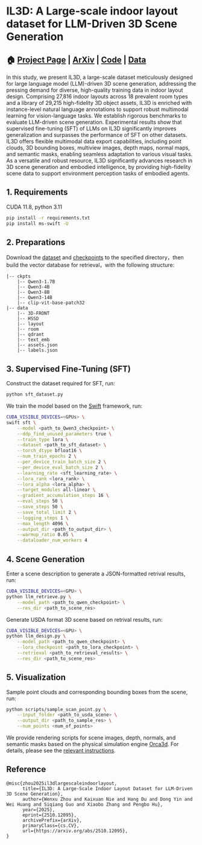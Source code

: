 # IL3D: A Large-scale indoor layout dataset for LLM-Driven 3D Scene Generation

## 🏠 [Project Page](https://wenxuzhou.github.io/project/IL3D/) | [ArXiv](https://arxiv.org/abs/2510.12095) | [Code](https://github.com/WenxuZhou/IL3D) | [Data](https://huggingface.co/datasets/WenxuZhou/IL3D)

In this study, we present IL3D, a large-scale dataset meticulously designed for large language model (LLM)-driven 3D scene generation, addressing the pressing demand for diverse, high-quality training data in indoor layout design. Comprising 27,816 indoor layouts across 18 prevalent room types and a library of 29,215 high-fidelity 3D object assets, IL3D is enriched with instance-level natural language annotations to support robust multimodal learning for vision-language tasks. We establish rigorous benchmarks to evaluate LLM-driven scene generation. Experimental results show that supervised fine-tuning (SFT) of LLMs on IL3D significantly improves generalization and surpasses the performance of SFT on other datasets. IL3D offers flexible multimodal data export capabilities, including point clouds, 3D bounding boxes, multiview images, depth maps, normal maps, and semantic masks, enabling seamless adaptation to various visual tasks. As a versatile and robust resource, IL3D significantly advances research in 3D scene generation and embodied intelligence, by providing high-fidelity scene data to support environment perception tasks of embodied agents. 

## 1. Requirements
CUDA 11.8, python 3.11

```bash
pip install -r requirements.txt
pip install ms-swift -U
```

## 2. Preparations
Download the [dataset](./data/dataset.md) and [checkpoints](./ckpts/checkpoints.md) to the specified directory，then build the vector database for retrieval，with the following structure:

```
|-- ckpts
    |-- Qwen3-1.7B
    |-- Qwen3-4B
    |-- Qwen3-8B
    |-- Qwen3-14B
    |-- clip-vit-base-patch32
|-- data
    |-- 3D-FRONT
    |-- HSSD
    |-- layout
    |-- room
    |-- qdrant
    |-- text_emb
    |-- assets.json
    |-- labels.json
```

## 3. Supervised Fine-Tuning (SFT)
Construct the dataset required for SFT, run:
```bash
python sft_dataset.py
```

We train the model based on the [Swift](https://github.com/modelscope/ms-swift) framework, run:
```bash
CUDA_VISIBLE_DEVICES=<GPUs> \
swift sft \
    --model <path_to_Qwen3_checkpoint> \
    --ddp_find_unused_parameters true \
    --train_type lora \
    --dataset <path_to_sft_dataset> \
    --torch_dtype bfloat16 \
    --num_train_epochs 2 \
    --per_device_train_batch_size 2 \
    --per_device_eval_batch_size 2 \
    --learning_rate <sft_learning_rate> \
    --lora_rank <lora_rank> \
    --lora_alpha <lora_alpha> \
    --target_modules all-linear \
    --gradient_accumulation_steps 16 \
    --eval_steps 50 \
    --save_steps 50 \
    --save_total_limit 2 \
    --logging_steps 1 \
    --max_length 4096 \
    --output_dir <path_to_output_dir> \
    --warmup_ratio 0.05 \
    --dataloader_num_workers 4
```


## 4. Scene Generation
Enter a scene description to generate a JSON-formatted retrival results, run:
```bash
CUDA_VISIBLE_DEVICES=<GPU> \
python llm_retrieve.py \
    --model_path <path_to_qwen_checkpoint> \
    --res_dir <path_to_scene_res>
```

Generate USDA format 3D scene based on retrival results, run:
```bash
CUDA_VISIBLE_DEVICES=<GPU> \
python llm_design.py \
    --model_path <path_to_qwen_checkpoint> \
    --lora_checkpoint <path_to_lora_checkpoint> \
    --retrieval <path_to_retrieval_results> \
    --res_dir <path_to_scene_res>
```

## 5. Visualization
Sample point clouds and corresponding bounding boxes from the scene, run:

```bash
python scripts/sample_scan_point.py \
    --input_folder <path_to_usda_scene> \
    --output_dir <path_to_sample_res> \
    --num_points <num_of_points>
```

We provide rendering scripts for scene images, depth, normals, and semantic masks based on the physical simulation engine [Orca3d](http://www.orca3d.cn/).
For details, please see the [relevant instructions](./render/README.md).

## Reference

```
@misc{zhou2025il3dlargescaleindoorlayout,
      title={IL3D: A Large-Scale Indoor Layout Dataset for LLM-Driven 3D Scene Generation}, 
      author={Wenxu Zhou and Kaixuan Nie and Hang Du and Dong Yin and Wei Huang and Siqiang Guo and Xiaobo Zhang and Pengbo Hu},
      year={2025},
      eprint={2510.12095},
      archivePrefix={arXiv},
      primaryClass={cs.CV},
      url={https://arxiv.org/abs/2510.12095}, 
}
```